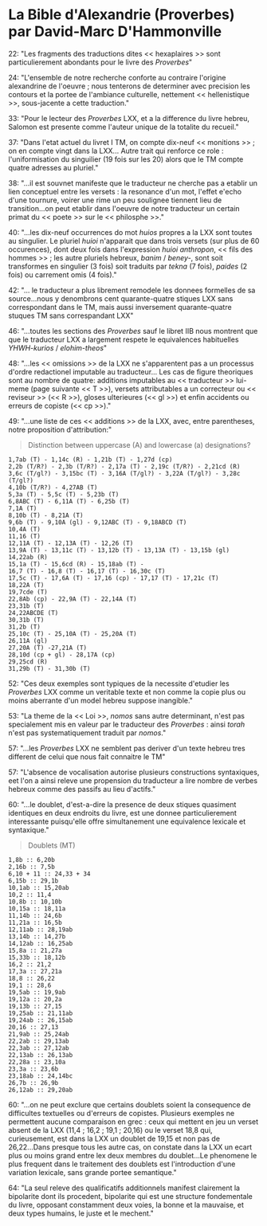 # La Bible d'Alexandrie (Proverbes) par David-Marc D'Hammonville

22: "Les fragments des traductions dites << hexaplaires >> sont particulierement abondants pour le livre des _Proverbes_"

24: "L'ensemble de notre recherche conforte au contraire l'origine alexandrine de l'oeuvre ; nous tenterons de determiner avec precision les contours et la portee de l'ambiance culturelle, nettement << hellenistique >>, sous-jacente a cette traduction."

33: "Pour le lecteur des _Proverbes_ LXX, et a la difference du livre hebreu, Salomon est presente comme l'auteur unique de la totalite du recueil."

37: "Dans l'etat actuel du livret I TM, on compte dix-neuf << monitions >> ; on en compte vingt dans la LXX... Autre trait qui renforce ce role : l'uniformisation du singuilier (19 fois sur les 20) alors que le TM compte quatre adresses au pluriel."

38: "...il est souvnet manifeste que le traducteur ne cherche pas a etablir un lien conceptuel entre les versets :  la resonance d'un mot, l'effet e'echo d'une tournure, voirer une rime un peu soulignee tiennent lieu de transition...on peut etablir dans l'oeuvre de notre traducteur un certain primat du  << poete >> sur le << philosphe >>."

40: "...les dix-neuf occurrences do mot _huios_ propres a la LXX sont toutes au singulier. Le pluriel _huioi_ n'apparait que dans trois versets (sur plus de 60 occurences), dont deux fois dans l'expression _huioi anthropon_, << fils des hommes >> ; les autre pluriels hebreux, _banim_ / _beney-_, sont soit transformes en singulier (3 fois) soit traduits par _tekna_ (7 fois), _paides_ (2 fois) ou carrement omis (4 fois)."

42: "... le traducteur a plus librement remodele les donnees formelles de sa source...nous y denombrons cent quarante-quatre stiques LXX sans correspondant dans le TM, mais aussi inversement quarante-quatre stuques TM sans correspandant LXX"

46: "...toutes les sections des _Proverbes_ sauf le libret IIB nous montrent que que le traducteur LXX a largement respete le equivalences habituelles _YHWH-kurios_ / _elohim-theos_"

48: "...les << omissions >> de la LXX ne s'apparentent pas a un processus d'ordre redactionel imputable au traducteur... Les cas de figure theoriques sont au nombre de quatre:  additions imputables au << traducteur >> lui-meme (page suivante << T >>), versets attributables a un correcteur ou << reviseur >> (<< R >>), gloses ulterieures (<< gl >>) et enfin accidents ou erreurs de copiste (<< cp >>)."

49: "...une liste de ces << additions >> de la LXX, avec, entre parentheses, notre proposition d'attribution:"
> Distinction between uppercase (A) and lowercase (a) designations?
```
1,7ab (T) - 1,14c (R) - 1,21b (T) - 1,27d (cp)
2,2b (T/R?) - 2,3b (T/R?) - 2,17a (T) - 2,19c (T/R?) - 2,21cd (R)
3,6c (T/gl?) - 3,15bc (T) - 3,16A (T/gl?) - 3,22A (T/gl?) - 3,28c (T/gl?)
4,10b (T/R?) - 4,27AB (T)
5,3a (T) - 5,5c (T) - 5,23b (T)
6,8ABC (T) - 6,11A (T) - 6,25b (T)
7,1A (T)
8,10b (T) - 8,21A (T)
9,6b (T) - 9,10A (gl) - 9,12ABC (T) - 9,18ABCD (T)
10,4A (T)
11,16 (T)
12,11A (T) - 12,13A (T) - 12,26 (T)
13,9A (T) - 13,11c (T) - 13,12b (T) - 13,13A (T) - 13,15b (gl)
14,22ab (R)
15,1a (T) - 15,6cd (R) - 15,18ab (T) -
16,7 (T) - 16,8 (T) - 16,17 (T) - 16,30c (T)
17,5c (T) - 17,6A (T) - 17,16 (cp) - 17,17 (T) - 17,21c (T)
18,22A (T)
19,7cde (T)
22,8Ab (cp) - 22,9A (T) - 22,14A (T)
23,31b (T)
24,22ABCDE (T)
30,31b (T)
31,2b (T)
25,10c (T) - 25,10A (T) - 25,20A (T)
26,11A (gl)
27,20A (T) -27,21A (T)
28,10d (cp + gl) - 28,17A (cp)
29,25cd (R) 
31,29b (T) - 31,30b (T)
```

52: "Ces deux exemples sont typiques de la necessite d'etudier les _Proverbes_ LXX comme un veritable texte et non comme la copie plus ou moins aberrante d'un model hebreu suppose inangible."

53: "La theme de la << Loi >>, _nomos_ sans autre determinant, n'est pas specialement mis en valeur par le traducteur des _Proverbes_ : ainsi _torah_ n'est pas systematiquement traduit par _nomos_."

57: "...les _Proverbes_ LXX ne semblent pas deriver d'un texte hebreu tres different de celui que nous fait connaitre le TM"

57: "L'absence de vocalisation autorise plusieurs constructions syntaxiques, eet l'on a ainsi releve une propension du traducteur a lire nombre de verbes hebreux comme des passifs au lieu d'actifs."

60: "...le doublet, d'est-a-dire la presence de deux stiques quasiment identiques en deux endroits du livre, est une donnee particulierement interessante puisqu'elle offre simultanement une equivalence lexicale et syntaxique."
> Doublets (MT)
```
1,8b :: 6,20b
2,16b :: 7,5b
6,10 + 11 :: 24,33 + 34
6,15b :: 29,1b
10,1ab :: 15,20ab
10,2 :: 11,4
10,8b :: 10,10b
10,15a :: 18,11a
11,14b :: 24,6b
11,21a :: 16,5b
12,11ab :: 28,19ab
13,14b :: 14,27b
14,12ab :: 16,25ab
15,8a :: 21,27a
15,33b :: 18,12b
16,2 :: 21,2
17,3a :: 27,21a
18,8 :: 26,22
19,1 :: 28,6
19,5ab :: 19,9ab
19,12a :: 20,2a
19,13b :: 27,15
19,25ab :: 21,11ab
19,24ab :: 26,15ab
20,16 :: 27,13
21,9ab :: 25,24ab
22,2ab :: 29,13ab
22,3ab :: 27,12ab
22,13ab :: 26,13ab
22,28a :: 23,10a
23,3a :: 23,6b
23,18ab :: 24,14bc
26,7b :: 26,9b
26,12ab :: 29,20ab
```
60: "...on ne peut exclure que certains doublets soient la consequence de difficultes textuelles ou d'erreurs de copistes. Plusieurs exemples ne permettent aucune comparaison en grec : ceux qui mettent en jeu un verset absent de la LXX (11,4 ; 16,2 ; 19,1 ; 20,16) ou le verset 18,8 qui, curieusement, est dans la LXX un doublet de 19,15 et non pas de 26,22...Dans presque tous les autre cas, on constate dans la LXX un ecart plus ou moins grand entre lex deux membres du doublet...Le phenomene le plus frequent dans le traitement des doublets est l'introduction d'une variation lexicale, sans grande portee semantique."

64: "La seul releve des qualificatifs additionnels manifest clairement la bipolarite dont ils procedent, bipolarite qui est une structure fondementale du livre, opposant constamment deux voies, la bonne et la mauvaise, et deux types humains, le juste et le mechent."
